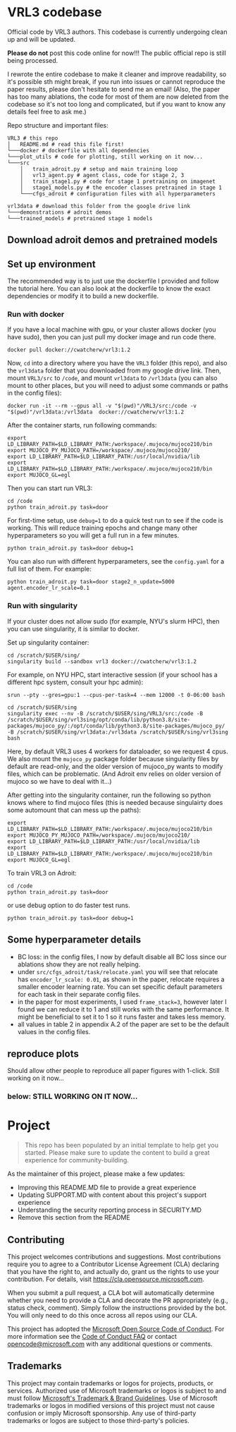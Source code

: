 # VRL3 codebase
Official code by VRL3 authors. This codebase is currently undergoing clean up and will be updated. 

**Please do not** post this code online for now!!! The public official repo is still being processed. 

I rewrote the entire codebase to make it cleaner and improve readability, so it's possible sth might break, if you run into issues or cannot reproduce the paper results, please don't hesitate to send me an email! (Also, the paper has too many ablations, the code for most of them are now deleted from the codebase so it's not too long and complicated, but if you want to know any details feel free to ask me.)

Repo structure and important files: 
```
VRL3 # this repo
│   README.md # read this file first!
└───docker # dockerfile with all dependencies
└───plot_utils # code for plotting, still working on it now...
└───src
    │   train_adroit.py # setup and main training loop
    │   vrl3_agent.py # agent class, code for stage 2, 3
    │   train_stage1.py # code for stage 1 pretraining on imagenet
    │   stage1_models.py # the encoder classes pretrained in stage 1
    └───cfgs_adroit # configuration files with all hyperparameters

vrl3data # download this folder from the google drive link
└───demonstrations # adroit demos 
└───trained_models # pretrained stage 1 models
```

## Download adroit demos and pretrained models


## Set up environment
The recommended way is to just use the dockerfile I provided and follow the tutorial here. You can also look at the dockerfile to know the exact dependencies or modify it to build a new dockerfile. 

### Run with docker
If you have a local machine with gpu, or your cluster allows docker (you have sudo), then you can just pull my docker image and run code there. 

```
docker pull docker://cwatcherw/vrl3:1.2
```

Now, `cd` into a directory where you have the `VRL3` folder (this repo), and also the `vrl3data` folder that you downloaded from my google drive link. 
Then, mount `VRL3/src` to `/code`, and mount `vrl3data` to `/vrl3data` (you can also mount to other places, but you will need to adjust some commands or paths in the config files):
```
docker run -it --rm --gpus all -v "$(pwd)"/VRL3/src:/code -v "$(pwd)"/vrl3data:/vrl3data  docker://cwatcherw/vrl3:1.2
```

After the container starts, run following commands: 
```
export LD_LIBRARY_PATH=$LD_LIBRARY_PATH:/workspace/.mujoco/mujoco210/bin
export MUJOCO_PY_MUJOCO_PATH=/workspace/.mujoco/mujoco210/
export LD_LIBRARY_PATH=$LD_LIBRARY_PATH:/usr/local/nvidia/lib
export LD_LIBRARY_PATH=$LD_LIBRARY_PATH:/workspace/.mujoco/mujoco210/bin
export MUJOCO_GL=egl
```

Then you can start run VRL3:
```
cd /code
python train_adroit.py task=door
```

For first-time setup, use `debug=1` to do a quick test run to see if the code is working. This will reduce training epochs and change many other hyperparameters so you will get a full run in a few minutes. 
```
python train_adroit.py task=door debug=1
```

You can also run with different hyperparameters, see the `config.yaml` for a full list of them. For example: 
```
python train_adroit.py task=door stage2_n_update=5000 agent.encoder_lr_scale=0.1
```

### Run with singularity 
If your cluster does not allow sudo (for example, NYU's slurm HPC), then you can use singularity, it is similar to docker.

Set up singularity container:
```
cd /scratch/$USER/sing/
singularity build --sandbox vrl3 docker://cwatcherw/vrl3:1.2
```

For example, on NYU HPC, start interactive session (if your school has a different hpc system, consult your hpc admin): 
```
srun --pty --gres=gpu:1 --cpus-per-task=4 --mem 12000 -t 0-06:00 bash

cd /scratch/$USER/sing
singularity exec --nv -B /scratch/$USER/sing/VRL3/src:/code -B /scratch/$USER/sing/vrl3sing/opt/conda/lib/python3.8/site-packages/mujoco_py/:/opt/conda/lib/python3.8/site-packages/mujoco_py/ -B /scratch/$USER/sing/vrl3data:/vrl3data /scratch/$USER/sing/vrl3sing bash
```
Here, by default VRL3 uses 4 workers for dataloader, so we request 4 cpus. We also mount the `mujoco_py` package folder because singularity files by default are read-only, and the older version of mujoco_py wants to modify files, which can be problematic. (And Adroit env relies on older version of mujoco so we have to deal with it...)

After getting into the singularity container, run the following so python knows where to find mujoco files (this is needed because singulairty does some automount that can mess up the paths):
```
export LD_LIBRARY_PATH=$LD_LIBRARY_PATH:/workspace/.mujoco/mujoco210/bin
export MUJOCO_PY_MUJOCO_PATH=/workspace/.mujoco/mujoco210/
export LD_LIBRARY_PATH=$LD_LIBRARY_PATH:/usr/local/nvidia/lib
export LD_LIBRARY_PATH=$LD_LIBRARY_PATH:/workspace/.mujoco/mujoco210/bin
export MUJOCO_GL=egl
```

To train VRL3 on Adroit:
```
cd /code
python train_adroit.py task=door
```
or use debug option to do faster test runs. 
```
python train_adroit.py task=door debug=1
```

## Some hyperparameter details
- BC loss: in the config files, I now by default disable all BC loss since our ablations show they are not really helping. 
- under `src/cfgs_adroit/task/relocate.yaml` you will see that relocate has `encoder_lr_scale: 0.01`, as shown in the paper, relocate requires a smaller encoder learning rate. You can set specific default parameters for each task in their separate config files. 
- in the paper for most experiments, I used `frame_stack=3`, however later I found we can reduce it to 1 and still works with the same performance. It might be beneficial to set it to 1 so it runs faster and takes less memory.
- all values in table 2 in appendix A.2 of the paper are set to be the default values in the config files. 

## reproduce plots
Should allow other people to reproduce all paper figures with 1-click. 
Still working on it now...

### below: STILL WORKING ON IT NOW...
# Project

> This repo has been populated by an initial template to help get you started. Please
> make sure to update the content to build a great experience for community-building.

As the maintainer of this project, please make a few updates:

- Improving this README.MD file to provide a great experience
- Updating SUPPORT.MD with content about this project's support experience
- Understanding the security reporting process in SECURITY.MD
- Remove this section from the README

## Contributing

This project welcomes contributions and suggestions.  Most contributions require you to agree to a
Contributor License Agreement (CLA) declaring that you have the right to, and actually do, grant us
the rights to use your contribution. For details, visit https://cla.opensource.microsoft.com.

When you submit a pull request, a CLA bot will automatically determine whether you need to provide
a CLA and decorate the PR appropriately (e.g., status check, comment). Simply follow the instructions
provided by the bot. You will only need to do this once across all repos using our CLA.

This project has adopted the [Microsoft Open Source Code of Conduct](https://opensource.microsoft.com/codeofconduct/).
For more information see the [Code of Conduct FAQ](https://opensource.microsoft.com/codeofconduct/faq/) or
contact [opencode@microsoft.com](mailto:opencode@microsoft.com) with any additional questions or comments.

## Trademarks

This project may contain trademarks or logos for projects, products, or services. Authorized use of Microsoft 
trademarks or logos is subject to and must follow 
[Microsoft's Trademark & Brand Guidelines](https://www.microsoft.com/en-us/legal/intellectualproperty/trademarks/usage/general).
Use of Microsoft trademarks or logos in modified versions of this project must not cause confusion or imply Microsoft sponsorship.
Any use of third-party trademarks or logos are subject to those third-party's policies.
